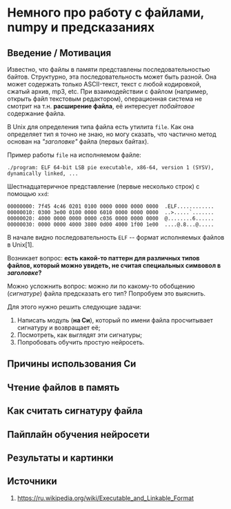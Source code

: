 # Немного про работу с файлами, numpy и предсказаниях

## Введение / Мотивация

<!-- TODO: Попробовать нарисовать картинки? -->

Известно, что файлы в памяти представлены последовательностью байтов.
Структурно, эта последовательность может быть разной. Она может
содержать только ASCII-текст, текст с любой кодировкой, сжатый архив,
mp3, etc. При взаимодействии с файлом (например, открыть файл
текстовым редактором), операционная система не смотрит на
т.н. **расширение файла**, её интересует *побайтовое* содержание
файла.

В Unix для определения типа файла есть утилита `file`. Как она
определяет тип я точно не знаю, но могу сказать, что частично метод
основан на *"заголовке"* файла (первых байтах).

Пример работы `file` на исполняемом файле:

```
./program: ELF 64-bit LSB pie executable, x86-64, version 1 (SYSV), dynamically linked, ...
```

Шестнадцатеричное представление (первые несколько строк) с помощью
`xxd`:

```console
00000000: 7f45 4c46 0201 0100 0000 0000 0000 0000  .ELF............
00000010: 0300 3e00 0100 0000 6010 0000 0000 0000  ..>.....`.......
00000020: 4000 0000 0000 0000 c036 0000 0000 0000  @........6......
00000030: 0000 0000 4000 3800 0d00 4000 1f00 1e00  ....@.8...@.....
```

В начале видно последовательность `ELF` -- формат исполняемых файлов в
Unix[1].

Возникает вопрос: **есть какой-то паттерн для различных типов файлов,
который можно увидеть, не считая специальных симвовол в *заголовке*?**

Можно усложнить вопрос: можно ли по какому-то обобщению (*сигнатуре*)
файла предсказать его тип? Попробуем это выяснить.

Для этого нужно решить следующие задачи:

1. Написать модуль (**на Си**), который по имени файла просчитывает
   сигнатуру и возвращает её;
2. Посмотреть, как выглядят эти сигнатуры;
3. Попробовать обучить простую нейросеть.

## Причины использования Си

## Чтение файлов в память

## Как считать сигнатуру файла

## Пайплайн обучения нейросети

## Результаты и картинки

## Источники

1. https://ru.wikipedia.org/wiki/Executable_and_Linkable_Format
